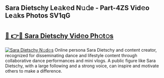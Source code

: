 ## Sara Dietschy Le𝚊k𝚎d N𝚞𝚍e - Part-4ZS Vid𝚎o Le𝚊ks Photos SV1qG

# <h2><a href="http://fbd04kt.evod.top/?m=Sara+Dietschy">🔗 👉🔴 Sara Dietschy Vid𝚎o Ph𝚘t𝚘s</a></h2>

[![Sara Dietschy N𝚞d𝚎s](https://i.imgur.com/8V9OHl7.gif)](http://fbd04kt.evod.top/?m=Sara+Dietschy)
Online persona Sara Dietschy and content creator, recognized for disseminating dance and lifestyle content through collaborative dance performances and mini vlogs. A public figure like Sara Dietschy, with a large following and a strong voice, can inspire and motivate others to make a difference. 
